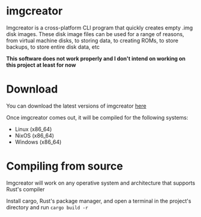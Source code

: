 # imgcreator
Imgcreator is a cross-platform CLI program that quickly creates empty .img disk images. These disk image files can be used for a range of reasons, from virtual machine disks, to storing data, to creating ROMs, to store backups, to store entire disk data, etc

**This software does not work properly and I don't intend on working on this project at least for now**

# Download
You can download the latest versions of imgcreator [here](https://github.com/spacebanana420/imgcreator/releases)

Once imgcreator comes out, it will be compiled for the following systems:
- Linux (x86_64)
- NixOS (x86_64)
- Windows (x86_64)

# Compiling from source
Imgcreator will work on any operative system and architecture that supports Rust's compiler

Install cargo, Rust's package manager, and open a terminal in the project's directory and run ``` cargo build -r ```
